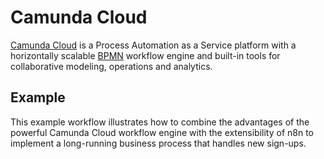 # Camunda Cloud

[Camunda Cloud](https://camunda.com/products/cloud/) is a Process Automation as a Service platform with a horizontally scalable [BPMN](https://en.wikipedia.org/wiki/Business_Process_Model_and_Notation) workflow engine and built-in tools for collaborative modeling, operations and analytics.

## Example

This example workflow illustrates how to combine the advantages of the powerful Camunda Cloud workflow engine with the extensibility of n8n to implement a long-running business process that handles new sign-ups.
